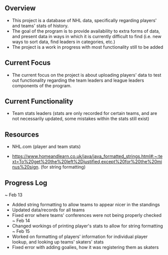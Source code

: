 ## Overview ##

 * This project is a database of NHL data, specifically regarding players' and teams' stats of history.
 * The goal of the program is to provide availability to extra forms of data, and present data in ways
   in which it is currently difficult to find (i.e. new ways to sort data, find leaders in categories,
   etc.)
 * The project is a work in progress with most functionality still to be added

## Current Focus ##

* The current focus on the project is about uploading players' data to test out functionality regarding
  the team leaders and league leaders components of the program.

## Current Functionality ##

 * Team stats leaders (stats are only recorded for certain teams, and are not necessarily updated, some
   mistakes within the stats still exist)

## Resources ##

 * NHL.com (player and team stats)

 * https://www.homeandlearn.co.uk/java/java_formatted_strings.html#:~:text=To%20get%20the%20left%2Djustified,except%20for%20the%20minus%20sign. (for string formatting)

## Progress Log ##

~ Feb 13
 * Added string formatting to allow teams to appear nicer in the standings
 * Updated data/records for all teams
 * Fixed error where teams' conferences were not being properly checked
~ Feb 14
 * Changed workings of printing player's stats to allow for string formatting
~ Feb 15
 * Worked on formatting of players' information for individual player lookup,
   and looking up teams' skaters' stats
 * Fixed error with adding goalies, how it was registering them as skaters